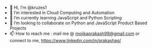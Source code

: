 - 👋 Hi, I’m @kruzes1
- 👀 I’m interested in Cloud Computing and Automation
- 🌱 I’m currently learning JavaScript and Python Scripting
- 💞️ I’m looking to collaborate on Python and JavaScript Product Based Projects
- 📫 How to reach me : mail me @ mojikaprakash99@gmail.com or connect to me, https://www.linkedin.com/in/prakashag/

<!---
kruzes1/kruzes1 is a ✨ special ✨ repository because its `README.md` (this file) appears on your GitHub profile.
You can click the Preview link to take a look at your changes.
--->
